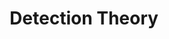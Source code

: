 ---
layout: default
title: "Detection Theory"
has_chidren: true
parent: Paper Reading Collections
---